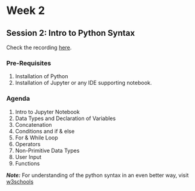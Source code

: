 # Week 2
## Session 2: Intro to Python Syntax

Check the recording [here](https://youtu.be/RYXAnAUcSU0).

### Pre-Requisites
1) Installation of Python
2) Installation of Jupyter or any IDE supporting notebook.

### Agenda
1) Intro to Jupyter Notebook
2) Data Types and Declaration of Variables
3) Concatenation
4) Conditions and if & else 
5) For & While Loop
6) Operators
7) Non-Primitive Data Types
8) User Input
9) Functions

***Note:*** For understanding of the python syntax in an even better way, visit [w3schools](https://www.w3schools.com/python/python_syntax.asp)
